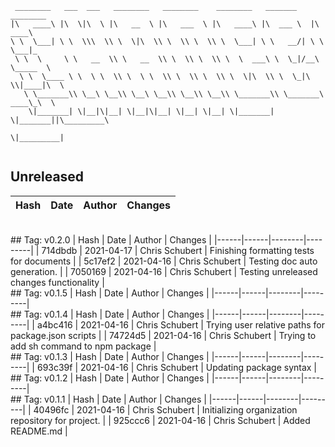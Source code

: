 ```
 ________   ___  ___   ________   ________    ________   _______    ________      
|\   ____\ |\  \|\  \ |\   __  \ |\   ___  \ |\   ____\ |\  ___ \  |\   ____\     
\ \  \___| \ \  \\\  \\ \  \|\  \\ \  \\ \  \\ \  \___| \ \   __/| \ \  \___|_    
 \ \  \     \ \   __  \\ \   __  \\ \  \\ \  \\ \  \  ___\ \  \_|/__\ \_____  \   
  \ \  \____ \ \  \ \  \\ \  \ \  \\ \  \\ \  \\ \  \|\  \\ \  \_|\ \\|____|\  \  
   \ \_______\\ \__\ \__\\ \__\ \__\\ \__\\ \__\\ \_______\\ \_______\ ____\_\  \ 
    \|_______| \|__|\|__| \|__|\|__| \|__| \|__| \|_______| \|_______||\_________\
                                                                      \|_________|
                                                                                  
```
## Unreleased
| Hash | Date | Author | Changes |
|------|------|--------|---------|
<br> 
 ## Tag: v0.2.0
| Hash | Date | Author | Changes |
|------|------|--------|---------|
| 714dbdb | 2021-04-17 | Chris Schubert | Finishing formatting tests for documents |
| 5c17ef2 | 2021-04-16 | Chris Schubert | Testing doc auto generation. |
| 7050169 | 2021-04-16 | Chris Schubert | Testing unreleased changes functionality |
<br> 
 ## Tag: v0.1.5
| Hash | Date | Author | Changes |
|------|------|--------|---------|
<br> 
 ## Tag: v0.1.4
| Hash | Date | Author | Changes |
|------|------|--------|---------|
| a4bc416 | 2021-04-16 | Chris Schubert | Trying user relative paths for package.json scripts |
| 74724d5 | 2021-04-16 | Chris Schubert | Trying to add sh command to npm package |
<br> 
 ## Tag: v0.1.3
| Hash | Date | Author | Changes |
|------|------|--------|---------|
| 693c39f | 2021-04-16 | Chris Schubert | Updating package syntax |
<br> 
 ## Tag: v0.1.2
| Hash | Date | Author | Changes |
|------|------|--------|---------|
<br> 
 ## Tag: v0.1.1
| Hash | Date | Author | Changes |
|------|------|--------|---------|
| 40496fc | 2021-04-16 | Chris Schubert | Initializing organization repository for project. |
| 925ccc6 | 2021-04-16 | Chris Schubert | Added README.md |
